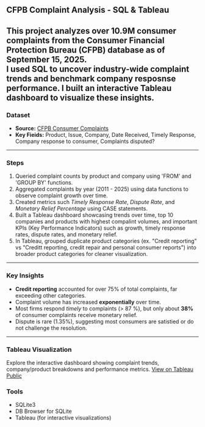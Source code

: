 ##  CFPB Complaint Analysis - SQL & Tableau

This project analyzes over 10.9M consumer complaints from the Consumer Financial Protection Bureau (CFPB) database as of September 15, 2025.  
I used SQL to uncover industry-wide complaint trends and benchmark company resposnse performance. I built an interactive Tableau dashboard to visualize these insights.
---

### Dataset
- **Source:** [CFPB Consumer Complaints](https://www.consumerfinance.gov/data-research/consumer-complaints/)
- **Key Fieids:** Product, Issue, Company, Date Received, Timely Response, Company response to consumer,
Complaints disputed?
---

### Steps
1.  Queried complaint counts by product and company using 'FROM' and 'GROUP BY' functions.
2.  Aggregated complaints by year (2011 - 2025) using data functions to observe complaint growth over time.
3.  Created metrics such *Timely Response Rate*, *Dispute Rate*, and *Monetary Relief Percentage* using CASE statements.
4.  Built a Tableau dashboard showcasing trends over time, top 10 companies and products with highest compalint volumes, and important KPIs (Key Performance Indicators) such as growth, timely response rates, dispute rates, and monetary relief.
5.  In Tableau, grouped duplicate product categories (ex. "Credit reporting" vs "Creditt reporting, credit repair and personal consumer reports") into broader product categories for cleaner visualization.
 ---

### Key Insights
- **Credit reporting** accounted for over 75% of total complaints, far exceeding other categories.
- Complaint volume has increased **exponentially** over time.
- Most firms respond *timely* to complaints (> 87 %), but only about **38%** of consumer complaints receive monetary relief.
- Dispute is rare (1.35%), suggesting most consumers are satistied or do not challenge the resolution.
---

### Tableau Visualization
Explore the interactive dashboard showing complaint trends, company/product breakdowns and performance metrics.
[View on Tableau Public](https://public.tableau.com/app/profile/priyankaa.nigam/viz/CFPBComplaintsDashboard_17583408190900/CFPBDashboard)


 ### Tools
- SQLite3
- DB Browser for SQLite
- Tableau (for interactive visualizations)
